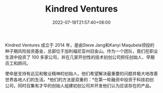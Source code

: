 ﻿---
weight: 
title: "Kindred Ventures"
description: "Kindred Ventures 在最早阶段为新兴创始人和改变世界的创业公司提供支持"
date: 2022-07-18T21:57:40+08:00
lastmod: 2022-07-18T16:45:40+08:00
draft: false
authors: ["浮尘"]
featuredImage: "kindred-ventures.jpg"
link: "https://kindredventures.com/"
tags: ["投资机构","Kindred Ventures"]
categories: ["navigation"]
navigation: ["投资机构"]
lightgallery: true
toc: true
pinned: false
recommend: false
recommend1: false
---
Kindred Ventures 成立于 2014 年，是由Steve Jang和Kanyi Maqubela领投的种子期风险投资基金，总部位于加利福尼亚州旧金山。作为一个团队，我们在职业生涯中投资了 100 多家公司，并在几家开创性的技术初创公司担任创始人、早期员工和顾问。

使命是支持有远见和敬业精神的创始人，他们希望解决最重要的问题并极大地改善世界各地人们的生活。*他们的方法是双重的：*在第一轮融资中投资于科技初创公司，同时召集有才华的创始人组建初创公司并开发他们认为应该存在的产品。